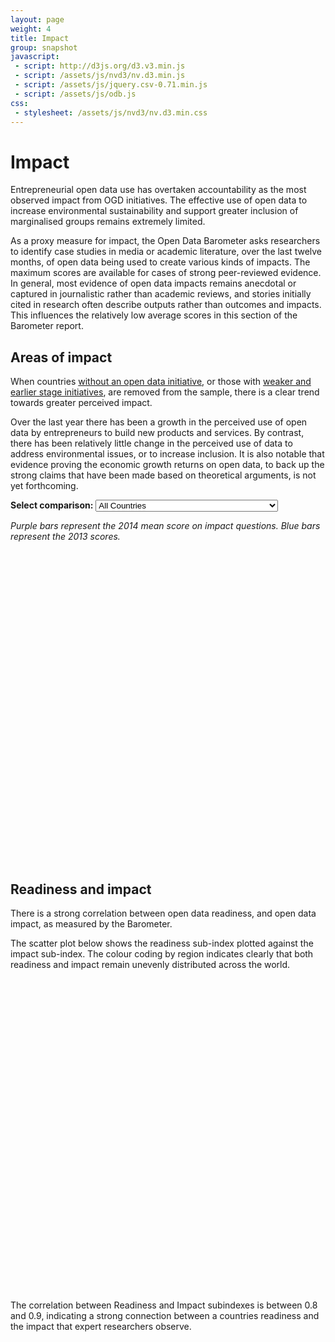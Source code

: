 ```yaml
---
layout: page
weight: 4
title: Impact
group: snapshot
javascript:
 - script: http://d3js.org/d3.v3.min.js
 - script: /assets/js/nvd3/nv.d3.min.js
 - script: /assets/js/jquery.csv-0.71.min.js 
 - script: /assets/js/odb.js
css:
 - stylesheet: /assets/js/nvd3/nv.d3.min.css
---
```


# Impact

<span class="lead">Entrepreneurial open data use has overtaken accountability as the most observed impact from OGD initiatives. The effective use of open data to increase environmental sustainability and support greater inclusion of marginalised groups remains extremely limited.</span>

As a proxy measure for impact, the Open Data Barometer asks researchers to identify case studies in media or academic literature, over the last twelve months, of open data being used to create various kinds of impacts. The maximum scores are available for cases of strong peer-reviewed evidence. In general, most evidence of open data impacts remains anecdotal or captured in journalistic rather than academic reviews, and stories initially cited in research often describe outputs rather than outcomes and impacts. This influences the relatively low average scores in this section of the Barometer report.

## Areas of impact

When countries <a href='javascript:$("#select_comparison").val("init").trigger("change")'>without an open data initiative</a>, or those with <a href='javascript:$("#select_comparison").val("all").trigger("change")'>weaker and earlier stage initiatives</a>, are removed from the sample, there is a clear trend towards greater perceived impact.

Over the last year there has been a growth in the perceived use of open data by entrepreneurs to build new products and services. By contrast, there has been relatively little change in the perceived use of data to address environmental issues, or to increase inclusion. It is also notable that evidence proving the economic growth returns on open data, to back up the strong claims that have been made based on theoretical arguments, is not yet forthcoming. 

**Select comparison:** <select id="select_comparison">
    <option value="all">All Countries</option>
    <option value="init">Countries with any form of open data initiative</option>
    <option value="strong">Countries with a strong open data initiative</option>
</select>

*Purple bars represent the 2014 mean score on impact questions. Blue bars represent the 2013 scores.*

<div id='chart1'>
  <svg style='height:500px'> </svg>
</div>

## Readiness and impact

There is a strong correlation between open data readiness, and open data impact, as measured by the Barometer. 

The scatter plot below shows the readiness sub-index plotted against the impact sub-index. The colour coding by region indicates clearly that both readiness and impact remain unevenly distributed across the world. 

<div id='cor_chart'>
  <svg style='height:500px'> </svg>
</div>

The correlation between Readiness and Impact subindexes is between 0.8 and 0.9, indicating a strong connection between a countries readiness and the impact that expert researchers observe. 


<script>

var chart = ""

d3.json('/assets/data/impact.json', function(data) {
  return nv.addGraph(function() {
    chart = nv.models.multiBarHorizontalChart()
        .x(function(d) { return d.label })
        .y(function(d) { return d.value })
        .margin({top: 30, right: 20, bottom: 50, left: 250})
        .showValues(true)           //Show bar value next to each bar.
        .tooltips(false)             //Show tooltips on hover.
        .transitionDuration(350)
        .showControls(false)   //Allow user to switch between "Grouped" and "Stacked" mode.
        .forceY([0,10]);      

    chart.yAxis
        .tickFormat(d3.format(',.2f')).axisLabel('Mean impact score. Based on question of the form "To what extent has open data had a noticeable impact on X in a given country?"');;

    d3.select('#chart1 svg')
        .datum(data)
        .call(chart);

    nv.utils.windowResize(chart.update);
    
    return chart;
  });
});

$(document).ready(function() {
   $("#select_comparison").change(function(){
       state = chart.state()
       for(i=0; i < 6; i++) {
           state.disabled[i] = true
       }
       switch($(this).val()) {
           case "all":
                state.disabled[0] = false;
                state.disabled[3] = false;
           break;
           case "init":
               state.disabled[1] = false;
               state.disabled[4] = false;
           break;
           case "strong":
               state.disabled[2] = false;
               state.disabled[5] = false;
           break;
       }

       chart.dispatch.changeState(state);
       chart.update();
   })
});
</script>



<script>

$(document).ready(function () {
    $.ajax({
        type: "GET",
        url: "/assets/data/ODB-2014-Rankings.csv",
        success: function (data) { 
           window.odb_data = $.csv.toObjects(data);
            $.ajax({
                    type: "GET",
                    url: "/assets/data/indicators.csv",
                    success: function (data) { 
                       window.odb_key = $.csv.toObjects(data);
                       drawGraph("Region",'Readiness',"Impact")
                       
                    }      
            });
       }
    });
  
});

function drawGraph(groupBy,x,y) {

    nv.addGraph(function() {
      var cor_chart = nv.models.scatterChart()
                    .showDistX(true)    //showDist, when true, will display those little distribution lines on the axis.
                    .showDistY(true)
                    .showLegend(true)
                    .sizeRange([100, 100])
                    .transitionDuration(350)
                    .color(d3.scale.category10().range());

      //Configure how the tooltip looks.
      cor_chart.tooltipContent(function(key, x, y, data) {
          try {
            return '<h3>' + data.point.country + '</h3>';
          } catch (err) {
            return "ERROR"  
          }
      });

      //Axis settings
      cor_chart.xAxis.tickFormat(d3.format('.02f')).axisLabel("Readiness Sub-Index: Z-Score");
      cor_chart.yAxis.tickFormat(d3.format('.02f')).axisLabel("Impact Sub-Index: Z-Score");

      //We want to show shapes other than circles.
      cor_chart.scatter.onlyCircles(false);

      var myData = select_data(groupBy,x,y);
      d3.select('#cor_chart svg')
          .datum(myData)
          .call(cor_chart);

      nv.utils.windowResize(cor_chart.update);

      return cor_chart;
    });
}

function safeName(value) {
    return value.replace("&","and")
}

function select_data(groupBy,x,y) {
    data = window.odb_data
    keys = window.odb_key
    
    var output = []
    
    var groups = []
    for(i = 0; i<data.length; i++) {
        xVal = parseFloat(safeName(data[i][x]))
        yVal = parseFloat(safeName(data[i][y]))
        try {
            groups[safeName(data[i][groupBy])].values.push({x: xVal, y: yVal, size: 50, shape: "circle",country:data[i].Country})
        } catch (err) {
            groups[safeName(data[i][groupBy])] = {values:[]}
            groups[safeName(data[i][groupBy])].values.push({x: xVal, y: yVal, size: 50, shape: "circle",country:data[i].Country})
        }
    }
    
    for(group in groups) {
        output.push({
            key: group,
            values: groups[group].values
        })    
    }
    
    return output
}

</script>


